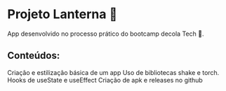 # Projeto Lanterna 🏮

App desenvolvido no processo prático do bootcamp decola Tech 🚀.

## Conteúdos:
Criação e estilização básica de um app
Uso de bibliotecas shake e torch.
Hooks de useState e useEffect
Criação de apk e releases no github
